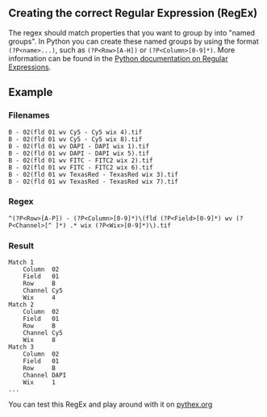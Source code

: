 ## Creating the correct Regular Expression (RegEx)

The regex should match properties that you want to group by into "named groups". In Python you can create these named groups by using the format `(?P<name>...)`, such as `(?P<Row>[A-H])` or `(?P<Column>[0-9]*)`. More information can be found in the [Python documentation on Regular Expressions](https://docs.python.org/3/howto/regex.html).

## Example

### Filenames
```
B - 02(fld 01 wv Cy5 - Cy5 wix 4).tif
B - 02(fld 01 wv Cy5 - Cy5 wix 8).tif
B - 02(fld 01 wv DAPI - DAPI wix 1).tif
B - 02(fld 01 wv DAPI - DAPI wix 5).tif
B - 02(fld 01 wv FITC - FITC2 wix 2).tif
B - 02(fld 01 wv FITC - FITC2 wix 6).tif
B - 02(fld 01 wv TexasRed - TexasRed wix 3).tif
B - 02(fld 01 wv TexasRed - TexasRed wix 7).tif
```

### Regex
```
^(?P<Row>[A-P]) - (?P<Column>[0-9]*)\(fld (?P<Field>[0-9]*) wv (?P<Channel>[^ ]*) .* wix (?P<Wix>[0-9]*)\).tif
```

### Result
```
Match 1
    Column	02
    Field	01
    Row     B
    Channel	Cy5
    Wix	    4
Match 2
    Column	02
    Field	01
    Row     B
    Channel	Cy5
    Wix	    8
Match 3
    Column	02
    Field	01
    Row	    B
    Channel	DAPI
    Wix	    1
...
```

You can test this RegEx and play around with it on [pythex.org](https://pythex.org/?regex=%5E(%3FP%3CRow%3E%5BA-P%5D)%20-%20(%3FP%3CColumn%3E%5B0-9%5D*)%5C(fld%20(%3FP%3CField%3E%5B0-9%5D*)%20wv%20(%3FP%3CChannel%3E%5B%5E%20%5D*)%20.*%20wix%20(%3FP%3CWix%3E%5B0-9%5D*)%5C).tif&test_string=B%20-%2002(fld%2001%20wv%20Cy5%20-%20Cy5%20wix%204).tif%0AB%20-%2002(fld%2001%20wv%20Cy5%20-%20Cy5%20wix%208).tif%0AB%20-%2002(fld%2001%20wv%20DAPI%20-%20DAPI%20wix%201).tif%0AB%20-%2002(fld%2001%20wv%20DAPI%20-%20DAPI%20wix%205).tif%0AB%20-%2002(fld%2001%20wv%20FITC%20-%20FITC2%20wix%202).tif%0AB%20-%2002(fld%2001%20wv%20FITC%20-%20FITC2%20wix%206).tif%0AB%20-%2002(fld%2001%20wv%20TexasRed%20-%20TexasRed%20wix%203).tif%0AB%20-%2002(fld%2001%20wv%20TexasRed%20-%20TexasRed%20wix%207).tif&ignorecase=0&multiline=1&dotall=0&verbose=0)